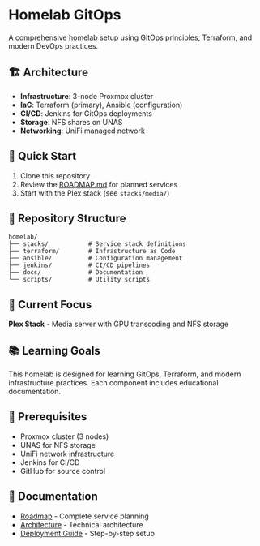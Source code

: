 # Homelab GitOps

A comprehensive homelab setup using GitOps principles, Terraform, and modern DevOps practices.

## 🏗️ Architecture

- **Infrastructure**: 3-node Proxmox cluster
- **IaC**: Terraform (primary), Ansible (configuration)
- **CI/CD**: Jenkins for GitOps deployments
- **Storage**: NFS shares on UNAS
- **Networking**: UniFi managed network

## 🚀 Quick Start

1. Clone this repository
2. Review the [ROADMAP.md](ROADMAP.md) for planned services
3. Start with the Plex stack (see `stacks/media/`)

## 📁 Repository Structure

```
homelab/
├── stacks/           # Service stack definitions
├── terraform/        # Infrastructure as Code
├── ansible/          # Configuration management
├── jenkins/          # CI/CD pipelines
├── docs/             # Documentation
└── scripts/          # Utility scripts
```

## 🎯 Current Focus

**Plex Stack** - Media server with GPU transcoding and NFS storage

## 📚 Learning Goals

This homelab is designed for learning GitOps, Terraform, and modern infrastructure practices. Each component includes educational documentation.

## 🔧 Prerequisites

- Proxmox cluster (3 nodes)
- UNAS for NFS storage
- UniFi network infrastructure
- Jenkins for CI/CD
- GitHub for source control

## 📖 Documentation

- [Roadmap](ROADMAP.md) - Complete service planning
- [Architecture](docs/architecture.md) - Technical architecture
- [Deployment Guide](docs/deployment.md) - Step-by-step setup
